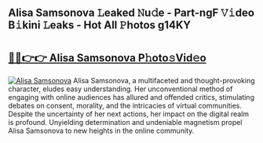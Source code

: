 ## Alisa Samsonova 𝙻eaked 𝙽u𝚍e - Part-ngF 𝚅𝚒deo B𝚒kini 𝙻eaks - Hot All 𝙿hotos g14KY

# <h2><a href="http://ld1thdv.urlbe.top/?page=Alisa+Samsonova">🔗🔗👉👉 Alisa Samsonova P𝚑oto𝚜Vid𝚎o</a></h2>

[![Alisa Samsonova](https://i.imgur.com/eBuTRDB.gif)](http://ld1thdv.urlbe.top/?page=Alisa+Samsonova)
Alisa Samsonova, a multifaceted and thought-provoking character, eludes easy understanding. Her unconventional method of engaging with online audiences has allured and offended critics, stimulating debates on consent, morality, and the intricacies of virtual communities. Despite the uncertainty of her next actions, her impact on the digital realm is profound. Unyielding determination and undeniable magnetism propel Alisa Samsonova to new heights in the online community.
